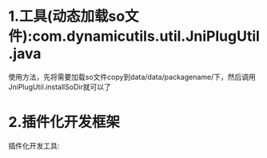 # 1.工具(动态加载so文件):com.dynamicutils.util.JniPlugUtil.java
  使用方法，先将需要加载so文件copy到data/data/packagename/下，然后调用JniPlugUtil.installSoDir就可以了
# 2.插件化开发框架
  插件化开发工具:
